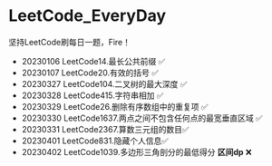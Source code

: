 # LeetCode_EveryDay
坚持LeetCode刷每日一题，Fire！

- 20230106 LeetCode14.最长公共前缀 &#x2705;
- 20230107 LeetCode20.有效的括号 &#x2705;
- 20230327 LeetCode104.二叉树的最大深度 &#x2705;
- 20230328 LeetCode415.字符串相加 &#x2705;
- 20230329 LeetCode26.删除有序数组中的重复项 &#x2705;
- 20230330 LeetCode1637.两点之间不包含任何点的最宽垂直区域 &#x2705;
- 20230331 LeetCode2367.算数三元组的数目&#x2705;
- 20230401 LeetCode831.隐藏个人信息&#x2705;
- 20230402 LeetCode1039.多边形三角剖分的最低得分 **区间dp**  ❌

